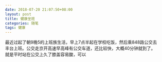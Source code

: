 ```yaml
---
date: 2018-07-20 21:07:50+08:00
layout: post
title: 健康坐班
categories: 随笔
tags: 健康
---
```


最近过起了朝9晚5的上班族生活，早上7点半起在学校吃饭，然后乘848路公交去丰台上班。公交走京开高速早高峰有公交车道，还比较快，大概40分钟就到了。就是平时站在公交上久了膝盖容易酸，可以

